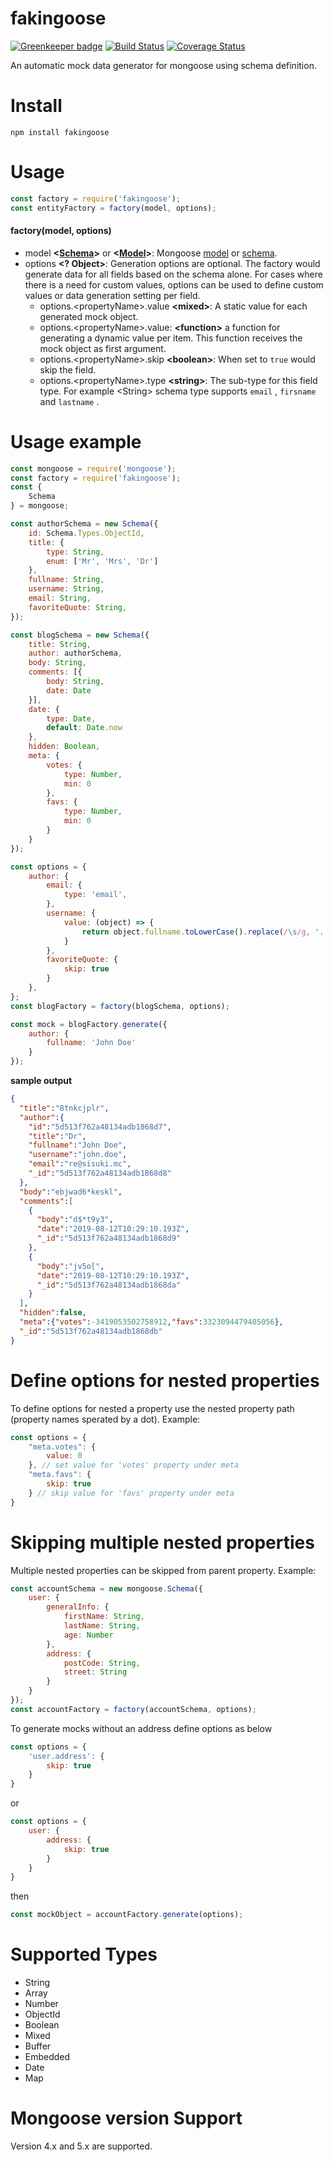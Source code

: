 # fakingoose

[![Greenkeeper badge](https://badges.greenkeeper.io/faboulaws/fakingoose.svg)](https://greenkeeper.io/)
[![Build Status](https://travis-ci.org/faboulaws/fakingoose.svg?branch=master)](https://travis-ci.org/faboulaws/fakingoose)
[![Coverage Status](https://coveralls.io/repos/github/faboulaws/fakingoose/badge.svg?branch=master)](https://coveralls.io/github/faboulaws/fakingoose?branch=master)

An automatic mock data generator for mongoose using schema definition.

#  Install

``` 
npm install fakingoose
```

# Usage

``` js
const factory = require('fakingoose');
const entityFactory = factory(model, options);
```

#### factory(model, options)

* model **\<[Schema](https://mongoosejs.com/docs/api/schema.html)\>** or **\<[Model](https://mongoosejs.com/docs/api/model.html)\>**: Mongoose [model](https://mongoosejs.com/docs/api/model.html) or [schema](https://mongoosejs.com/docs/api/schema.html).
* options **\<? Object\>**: Generation options are optional. The factory would generate data for all fields based on the schema alone. For cases where there is a need for custom values, options can be used to define custom values or data generation setting per field.
  + options.\<propertyName\>.value **\<mixed\>**: A static value for each generated mock object.
  + options.\<propertyName\>.value: **\<function\>** a function for generating a dynamic value per item. This function receives the mock object as first argument.
  + options.\<propertyName\>.skip **\<boolean\>**: When set to `true` would skip the field.
  + options.\<propertyName\>.type **\<string\>**: The sub-type for this field type. For example \<String\> schema type supports `email` , `firsname` and `lastname` .

# Usage example

``` js
const mongoose = require('mongoose');
const factory = require('fakingoose');
const {
    Schema
} = mongoose;

const authorSchema = new Schema({
    id: Schema.Types.ObjectId,
    title: {
        type: String,
        enum: ['Mr', 'Mrs', 'Dr']
    },
    fullname: String,
    username: String,
    email: String,
    favoriteQuote: String,
});

const blogSchema = new Schema({
    title: String,
    author: authorSchema,
    body: String,
    comments: [{
        body: String,
        date: Date
    }],
    date: {
        type: Date,
        default: Date.now
    },
    hidden: Boolean,
    meta: {
        votes: {
            type: Number,
            min: 0
        },
        favs: {
            type: Number,
            min: 0
        }
    }
});

const options = {
    author: {
        email: {
            type: 'email',
        },
        username: {
            value: (object) => {
                return object.fullname.toLowerCase().replace(/\s/g, '.');
            }
        },
        favoriteQuote: {
            skip: true
        }
    },
};
const blogFactory = factory(blogSchema, options);

const mock = blogFactory.generate({
    author: {
        fullname: 'John Doe'
    }
});
```

**sample output**
  

``` json
{
  "title":"8tnkcjplr",
  "author":{
    "id":"5d513f762a48134adb1868d7",
    "title":"Dr",
    "fullname":"John Doe",
    "username":"john.doe",
    "email":"re@sisuki.mc",
    "_id":"5d513f762a48134adb1868d8"
  },
  "body":"ebjwad6*keskl",
  "comments":[
    {
      "body":"d$*t9y3",
      "date":"2019-08-12T10:29:10.193Z",
      "_id":"5d513f762a48134adb1868d9"
    },
    {
      "body":"jv5o[",
      "date":"2019-08-12T10:29:10.193Z",
      "_id":"5d513f762a48134adb1868da"
    }
  ],
  "hidden":false,
  "meta":{"votes":-3419053502758912,"favs":3323094479405056},
  "_id":"5d513f762a48134adb1868db"
}
 ```

# Define options for nested properties

 To define options for nested a property use the nested property path (property names sperated by a dot).
 Example: 

``` js
const options = {
    "meta.votes": {
        value: 0
    }, // set value for 'votes' property under meta
    "meta.favs": {
        skip: true
    } // skip value for 'favs' property under meta
}
``` 

# Skipping multiple nested properties

Multiple nested properties can be skipped from parent property.
Example:

```js
const accountSchema = new mongoose.Schema({
    user: {
        generalInfo: {
            firstName: String,
            lastName: String,
            age: Number
        },
        address: {
            postCode: String,
            street: String
        }
    }
});
const accountFactory = factory(accountSchema, options);
```

To generate mocks without an address define options as below

``` js
const options = {
    'user.address': {
        skip: true
    }
}
```

 or 

 
``` js
const options = {
    user: {
        address: {
            skip: true
        }
    }
}
```

then

```js
const mockObject = accountFactory.generate(options);
```

# Supported Types

* String
* Array
* Number
* ObjectId
* Boolean
* Mixed
* Buffer
* Embedded
* Date
* Map

# Mongoose version Support

Version 4.x and 5.x are supported.

